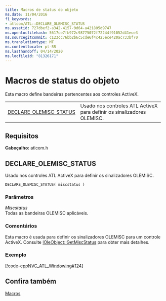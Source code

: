 ```yaml
---
title: Macros de status do objeto
ms.date: 11/04/2016
f1_keywords:
- atlcom/ATL::DECLARE_OLEMISC_STATUS
ms.assetid: 727dbef2-a342-4157-9d64-a421805d9747
ms.openlocfilehash: 5617ce7fb972c98775072f72244f91052d41ece3
ms.sourcegitcommit: c123cc76bb2b6c5cde6f4c425ece420ac733bf70
ms.translationtype: MT
ms.contentlocale: pt-BR
ms.lasthandoff: 04/14/2020
ms.locfileid: "81326171"
---
```

# <a name="object-status-macros"></a>Macros de status do objeto

Esta macro define bandeiras pertencentes aos controles ActiveX.

|||
|-|-|
|[DECLARE_OLEMISC_STATUS](#declare_olemisc_status)|Usado nos controles ATL ActiveX para definir os sinalizadores OLEMISC.|

## <a name="requirements"></a>Requisitos

**Cabeçalho:** atlcom.h

## <a name="declare_olemisc_status"></a><a name="declare_olemisc_status"></a>DECLARE_OLEMISC_STATUS

Usado nos controles ATL ActiveX para definir os sinalizadores OLEMISC.

```
DECLARE_OLEMISC_STATUS( miscstatus )
```

### <a name="parameters"></a>Parâmetros

*Miscstatus*<br/>
Todas as bandeiras OLEMISC aplicáveis.

### <a name="remarks"></a>Comentários

Esta macro é usada para definir os sinalizadores OLEMISC para um controle ActiveX. Consulte [IOleObject::GetMiscStatus](/windows/win32/api/oleidl/nf-oleidl-ioleobject-getmiscstatus) para obter mais detalhes.

### <a name="example"></a>Exemplo

[!code-cpp[NVC_ATL_Windowing#124](../../atl/codesnippet/cpp/object-status-macros_1.h)]

## <a name="see-also"></a>Confira também

[Macros](../../atl/reference/atl-macros.md)
